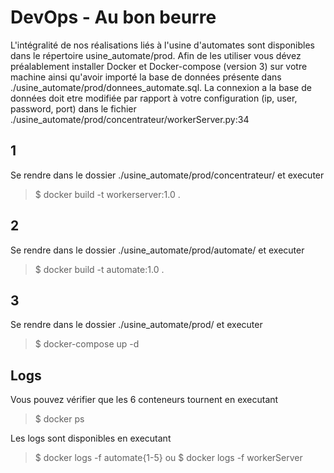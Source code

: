 # DevOps - Au bon beurre

L'intégralité de nos réalisations liés à l'usine d'automates sont disponibles dans le répertoire usine_automate/prod. 
Afin de les utiliser vous dévez préalablement installer Docker et Docker-compose (version 3) sur votre machine ainsi qu'avoir importé la base de données présente dans ./usine_automate/prod/donnees_automate.sql. 
La connexion a la base de données doit etre modifiée par rapport à votre configuration (ip, user, password, port) dans le fichier ./usine_automate/prod/concentrateur/workerServer.py:34

## 1 
Se rendre dans le dossier ./usine_automate/prod/concentrateur/ et executer 
> $ docker build -t workerserver:1.0 .

## 2 
Se rendre dans le dossier ./usine_automate/prod/automate/ et executer 
> $ docker build -t automate:1.0 .

## 3
Se rendre dans le dossier ./usine_automate/prod/ et executer 
> $ docker-compose up -d

## Logs
Vous pouvez vérifier que les 6 conteneurs tournent en executant 
> $ docker ps 

Les logs sont disponibles en executant

> $ docker logs -f automate{1-5} ou $ docker logs -f workerServer








